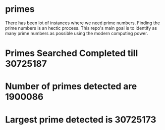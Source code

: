 # primes
There has been lot of instances where we need prime numbers. Finding the prime numbers is an hectic process. This repo's main goal is to identify as many prime numbers as possible using the modern computing power.

# Primes Searched Completed till 30725187
# Number of primes detected are 1900086
# Largest prime detected is 30725173

